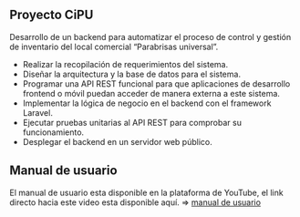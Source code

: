 
## Proyecto CiPU

Desarrollo de un backend para automatizar el proceso de control y gestión de inventario del local comercial “Parabrisas universal”.

- Realizar la recopilación de requerimientos del sistema.
- Diseñar la arquitectura y la base de datos para el sistema.
- Programar una API REST funcional para que aplicaciones de desarrollo frontend o móvil puedan acceder de manera externa a este sistema.
- Implementar la lógica de negocio en el backend con el framework Laravel.
- Ejecutar pruebas unitarias al API REST para comprobar su funcionamiento.
- Desplegar el backend en un servidor web público.

## Manual de usuario

El manual de usuario esta disponible en la plataforma de YouTube, el link directo hacia este video esta disponible aquí. => [manual de usuario](https://youtu.be/UTOppH5ooHY) 





